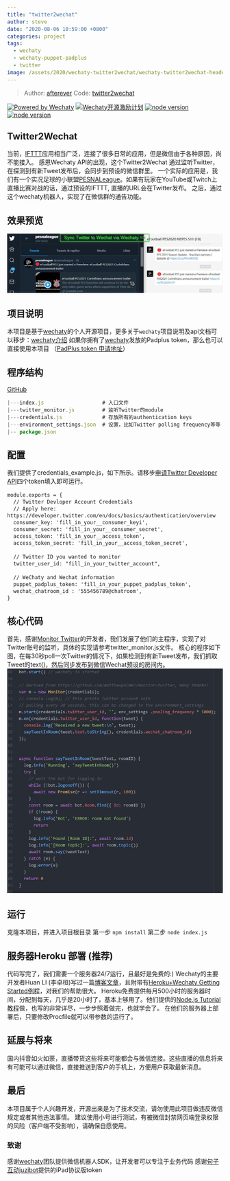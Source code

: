 ```yaml
---
title: "twitter2wechat"
author: steve
date: "2020-08-06 10:59:00 +0800"
categories: project
tags:
  - wechaty
  - wechaty-puppet-padplus
  - twitter
image: /assets/2020/wechaty-twitter2wechat/wechaty-twitter2wechat-header.jpg
---
```


> Author: [afterever](https://github.com/afterever)
> Code: [twitter2wechat](https://github.com/afterever/twitter2wechat)

[![Powered by Wechaty](https://img.shields.io/badge/Powered%20By-Wechaty-blue.svg)](https://github.com/chatie/wechaty)
[![Wechaty开源激励计划](https://img.shields.io/badge/Wechaty-开源激励计划-green.svg)](https://github.com/juzibot/Welcome/wiki/Everything-about-Wechaty)
[![node version](https://img.shields.io/badge/node-%3E%3D10-blue.svg)](http://nodejs.cn/download/)
[![node version](https://img.shields.io/badge/wechaty-%3E%3D0.40.5-blue.svg)](https://github.com/Chatie/wechaty)

## Twitter2Wechat

当前，[IFTTT](https://ifttt.com)应用相当广泛，连接了很多日常的应用，但是微信由于各种原因，尚不能接入。
感恩Wechaty API的出现，这个Twitter2Wechat 通过监听Twitter，在探测到有新Tweet发布后，会同步到预设的微信群里。
一个实际的应用是，我们有一个实况足球的小联盟[PESNALeague](https://www.pesnaleague.com)。如果有玩家在YouTube或Twitch上直播比赛对战的话，通过预设的IFTTT, 直播的URL会在Twitter发布。
之后，通过这个wechaty机器人，实现了在微信群的通告功能。
<!--more-->
## 效果预览

[![Header Picture](https://github.com/afterever/Twitter2Wechat/blob/master/images/small_headerline_twitter2wechat.jpg)](https://github.com/afterever/Twitter2Wechat/blob/master/images/Headerline_twitter2wechat.jpg)

## 项目说明

本项目是基于[wechaty](https://github.com/Chatie/wechaty)的个人开源项目，更多关于`wechaty`项目说明及api文档可以移步：[wechaty介绍](https://wechaty.js.org/v/zh/)
如果你拥有了[wechaty](https://github.com/wechaty/wechaty)发放的Padplus token，那么也可以直接使用本项目 （[PadPlus token 申请地址](https://github.com/juzibot/Welcome/wiki/Everything-about-Wechaty)）

## 程序结构

[GitHub](https://github.com/afterever/twitter2wechat)

```js
|---index.js                   # 入口文件
|---twitter_monitor.js         # 监听Twitter的module
|---credentials.js             # 存放所有的authentication keys
|---environment_settings.json  # 设置，比如Twitter polling frequency等等
|-- package.json
```

## 配置

我们提供了credentials_example.js，如下所示。请移步[申请Twitter Developer API](https://developer.twitter.com/en/docs/basics/authentication/overview)四个token填入即可运行。

```shell script
module.exports = {
  // Twitter Devloper Account Credentials
  // Apply here: https://developer.twitter.com/en/docs/basics/authentication/overview
  consumer_key: 'fill_in_your__consumer_keyi',
  consumer_secret: 'fill_in_your__consumer_secret',
  access_token: 'fill_in_your__access_token',
  access_token_secret: 'fill_in_your__access_token_secret',

  // Twitter ID you wanted to monitor
  twitter_user_id: "fill_in_your_twitter_account",

  // WeChaty and Wechat information
  puppet_padplus_token: 'fill_in_your_puppet_padplus_token',
  wechat_chatroom_id : '555456789@chatroom',
}
```

## 核心代码

首先，感谢[Monitor Twitter](https://github.com/matthewpalmer/monitor-twitter)的开发者，我们发展了他们的主程序，实现了对Twitter账号的监听，具体的实现请参考twitter_monitor.js文件。
核心的程序如下图，在每30秒poll一次Twitter的情况下，如果检测到有新Tweet发布，我们抓取Tweet的text()，然后同步发布到微信Wechat预设的房间内。
[![Core Code](https://github.com/afterever/Twitter2Wechat/blob/master/images/core_code.jpg)](https://github.com/afterever/Twitter2Wechat/blob/master/images/core_code.jpg)

## 运行

克隆本项目，并进入项目根目录
第一步 `npm install`
第二步 `node index.js`

## 服务器Heroku 部署 (推荐)

代码写完了，我们需要一个服务器24/7运行，且最好是免费的:)
Wechaty的主要开发者Huan LI (李卓桓)写过一篇[博客文章](https://wechaty.github.io/heroku-deploy-button-for-wechaty-starter-template/)，且附带有[Heroku+Wechaty Getting Started例程](https://github.com/wechaty/heroku-wechaty-getting-started)，对我们的帮助很大。
Heroku免费提供每月500小时的服务器时间，分配到每天，几乎是20小时了，基本上够用了。他们提供的[Node.js Tutorial教程](https://devcenter.heroku.com/articles/getting-started-with-nodejs?singlepage=true)做，也写的非常详尽，一步步照着做完，也就学会了。
在他们的服务器上部署后，只要修改Procfile就可以带参数的运行了。

## 延展与将来

国内抖音如火如荼，直播带货这些将来可能都会与微信连接。这些直播的信息将来有可能可以通过微信，直接推送到客户的手机上，方便用户获取最新消息。

## 最后

本项目属于个人兴趣开发，开源出来是为了技术交流，请勿使用此项目做违反微信规定或者其他违法事情。
建议使用小号进行测试，有被微信封禁网页端登录权限的风险（客户端不受影响），请确保自愿使用。

### 致谢

感谢[wechaty](https://github.com/wechaty/wechaty)团队提供微信机器人SDK，让开发者可以专注于业务代码
感谢[句子互动juzibot](https://www.juzibot.com/)提供的iPad协议版token

